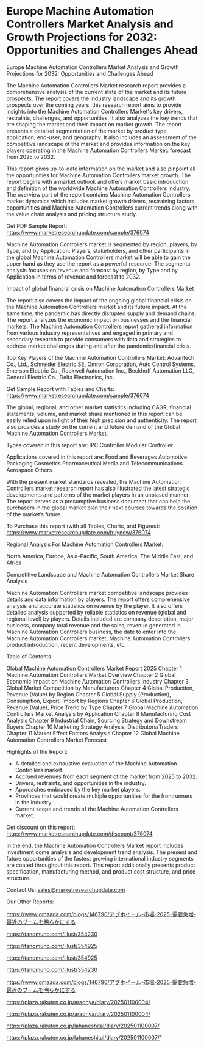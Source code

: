 # Europe Machine Automation Controllers Market Analysis and Growth Projections for 2032: Opportunities and Challenges Ahead
 Europe Machine Automation Controllers Market Analysis and Growth Projections for 2032: Opportunities and Challenges Ahead

The Machine Automation Controllers Market research report provides a comprehensive analysis of the current state of the market and its future prospects. The report covers the industry landscape and its growth prospects over the coming years. this research report aims to provide insights into the Machine Automation Controllers Market's key drivers, restraints, challenges, and opportunities. It also analyzes the key trends that are shaping the market and their impact on market growth. The report presents a detailed segmentation of the market by product type, application, end-user, and geography. It also includes an assessment of the competitive landscape of the market and provides information on the key players operating in the Machine Automation Controllers Market. forecast from 2025 to 2032.

This report gives up-to-date information on the market and also pinpoint all the opportunities for Machine Automation Controllers market growth. The report begins with a market outlook and offers market basic introduction and definition of the worldwide Machine Automation Controllers industry. The overview part of the report contains Machine Automation Controllers market dynamics which includes market growth drivers, restraining factors, opportunities and Machine Automation Controllers current trends along with the value chain analysis and pricing structure study.

Get PDF Sample Report: https://www.marketresearchupdate.com/sample/376074

Machine Automation Controllers market is segmented by region, players, by Type, and by Application. Players, stakeholders, and other participants in the global Machine Automation Controllers market will be able to gain the upper hand as they use the report as a powerful resource. The segmental analysis focuses on revenue and forecast by region, by Type and by Application in terms of revenue and forecast to 2032.

Impact of global financial crisis on Machine Automation Controllers Market

The report also covers the impact of the ongoing global financial crisis on the Machine Automation Controllers market and its future impact. At the same time, the pandemic has directly disrupted supply and demand chains. The report analyzes the economic impact on businesses and the financial markets. The Machine Automation Controllers report gathered information from various industry representatives and engaged in primary and secondary research to provide consumers with data and strategies to address market challenges during and after the pandemic/financial crisis.

Top Key Players of the Machine Automation Controllers Market:
Advantech Co., Ltd., Schneider Electric SE, Omron Corporation, Auto Control Systems, Emerson Electric Co., Rockwell Automation Inc., Beckhoff Automation LLC, General Electric Co., Delta Electronics, Inc.


Get Sample Report with Tables and Charts: https://www.marketresearchupdate.com/sample/376074

The global, regional, and other market statistics including CAGR, financial statements, volume, and market share mentioned in this report can be easily relied upon in light of their high precision and authenticity. The report also provides a study on the current and future demand of the Global Machine Automation Controllers Market.

Types covered in this report are:
IPC Controller
Modular Controller


Applications covered in this report are:
Food and Beverages
Automotive
Packaging
Cosmetics
Pharmaceutical
Media and Telecommunications
Aerospace
Others


With the present market standards revealed, the Machine Automation Controllers market research report has also illustrated the latest strategic developments and patterns of the market players in an unbiased manner. The report serves as a presumptive business document that can help the purchasers in the global market plan their next courses towards the position of the market’s future.

To Purchase this report (with all Tables, Charts, and Figures): https://www.marketresearchupdate.com/buynow/376074

Regional Analysis For Machine Automation Controllers Market:

North America, Europe, Asia-Pacific, South America, The Middle East, and Africa

Competitive Landscape and Machine Automation Controllers Market Share Analysis

Machine Automation Controllers market competitive landscape provides details and data information by players. The report offers comprehensive analysis and accurate statistics on revenue by the player. It also offers detailed analysis supported by reliable statistics on revenue (global and regional level) by players. Details included are company description, major business, company total revenue and the sales, revenue generated in Machine Automation Controllers business, the date to enter into the Machine Automation Controllers market, Machine Automation Controllers product introduction, recent developments, etc.

Table of Contents

Global Machine Automation Controllers Market Report 2025
Chapter 1 Machine Automation Controllers Market Overview
Chapter 2 Global Economic Impact on Machine Automation Controllers Industry
Chapter 3 Global Market Competition by Manufacturers
Chapter 4 Global Production, Revenue (Value) by Region
Chapter 5 Global Supply (Production), Consumption, Export, Import by Regions
Chapter 6 Global Production, Revenue (Value), Price Trend by Type
Chapter 7 Global Machine Automation Controllers Market Analysis by Application
Chapter 8 Manufacturing Cost Analysis
Chapter 9 Industrial Chain, Sourcing Strategy and Downstream Buyers
Chapter 10 Marketing Strategy Analysis, Distributors/Traders
Chapter 11 Market Effect Factors Analysis
Chapter 12 Global Machine Automation Controllers Market Forecast

Highlights of the Report:

- A detailed and exhaustive evaluation of the Machine Automation Controllers market.
- Accrued revenues from each segment of the market from 2025 to 2032.
- Drivers, restraints, and opportunities in the industry.
- Approaches embraced by the key market players.
- Provinces that would create multiple opportunities for the frontrunners in the industry.
- Current scope and trends of the Machine Automation Controllers market.

Get discount on this report: https://www.marketresearchupdate.com/discount/376074

In the end, the Machine Automation Controllers Market report includes investment come analysis and development trend analysis. The present and future opportunities of the fastest growing international industry segments are coated throughout this report. This report additionally presents product specification, manufacturing method, and product cost structure, and price structure.

Contact Us:
sales@marketresearchupdate.com

Our Other Reports:

https://www.omaada.com/blogs/146790/アブホイール-市場-2025-需要急増-最近のブームを明らかにする

https://tanomuno.com/illust/354230

https://tanomuno.com/illust/354925

https://tanomuno.com/illust/354925

https://tanomuno.com/illust/354230

https://www.omaada.com/blogs/146790/アブホイール-市場-2025-需要急増-最近のブームを明らかにする

https://plaza.rakuten.co.jp/aradhya/diary/202501100004/

https://plaza.rakuten.co.jp/aradhya/diary/202501100004/

https://plaza.rakuten.co.jp/lahaneshital/diary/202501100007/

https://plaza.rakuten.co.jp/lahaneshital/diary/202501100007/"
